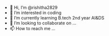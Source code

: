 - 👋 Hi, I’m @rishitha2829
- 👀 I’m interested in coding 
- 🌱 I’m currently learning B.tech 2nd year AI&DS
- 💞️ I’m looking to collaborate on ...
- 📫 How to reach me ...

<!---
rishitha2829/rishitha2829 is a ✨ special ✨ repository because its `README.md` (this file) appears on your GitHub profile.
You can click the Preview link to take a look at your changes.
--->
